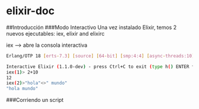 # elixir-doc

##Introducción
###Modo Interactivo
Una vez instalado Elixir, temos 2 nuevos ejecutables: iex, elixir and elixirc

iex --> abre la consola interactiva

```bash
Erlang/OTP 18 [erts-7.3] [source] [64-bit] [smp:4:4] [async-threads:10] [kernel-poll:false]

Interactive Elixir (1.1.0-dev) - press Ctrl+C to exit (type h() ENTER for help)
iex(1)> 2+10
12
iex(2)>"hola"<>" mundo"
"hola mundo"
```
###Corriendo un script


